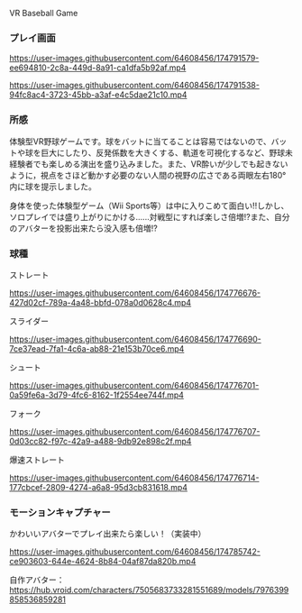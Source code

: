 VR Baseball Game

### プレイ画面　

https://user-images.githubusercontent.com/64608456/174791579-ee694810-2c8a-449d-8a91-ca1dfa5b92af.mp4

https://user-images.githubusercontent.com/64608456/174791538-94fc8ac4-3723-45bb-a3af-e4c5dae21c10.mp4

  
### 所感
体験型VR野球ゲームです。球をバットに当てることは容易ではないので、バットや球を巨大にしたり、反発係数を大きくする、軌道を可視化するなど、野球未経験者でも楽しめる演出を盛り込みました。また、VR酔いが少しでも起きないように，視点をさほど動かす必要のない人間の視野の広さである両眼左右180°内に球を提示しました。<BR>

身体を使った体験型ゲーム（Wii Sports等）は中に入りこめて面白い!!しかし、ソロプレイでは盛り上がりにかける......対戦型にすれば楽しさ倍増!?また、自分のアバターを投影出来たら没入感も倍増!?<Br>
  
### 球種

ストレート
  
https://user-images.githubusercontent.com/64608456/174776676-427d02cf-789a-4a48-bbfd-078a0d0628c4.mp4

スライダー

https://user-images.githubusercontent.com/64608456/174776690-7ce37ead-7fa1-4c6a-ab88-21e153b70ce6.mp4

シュート

https://user-images.githubusercontent.com/64608456/174776701-0a59fe6a-3d79-4fc6-8162-1f2554ee744f.mp4

フォーク

https://user-images.githubusercontent.com/64608456/174776707-0d03cc82-f97c-42a9-a488-9db92e898c2f.mp4

爆速ストレート

https://user-images.githubusercontent.com/64608456/174776714-177cbcef-2809-4274-a6a8-95d3cb831618.mp4

### モーションキャプチャー
かわいいアバターでプレイ出来たら楽しい！（実装中）<Br>

https://user-images.githubusercontent.com/64608456/174785742-ce903603-644e-4624-8b84-04af87da820b.mp4

自作アバター：https://hub.vroid.com/characters/7505683733281551689/models/7976399858536859281

